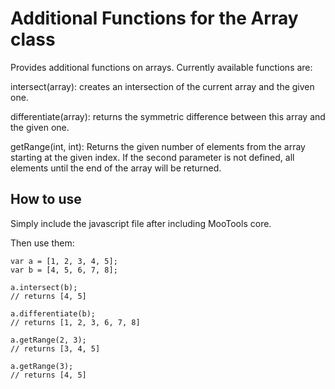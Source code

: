 Additional Functions for the Array class
===========

Provides additional functions on arrays.
Currently available functions are:

intersect(array): creates an intersection of the current array and the given one.

differentiate(array): returns the symmetric difference between this array and the given one.

getRange(int, int): Returns the given number of elements from the array starting at the given index. If the second parameter is not defined, all elements until the end of the array will be returned.


How to use
----------

Simply include the javascript file after including MooTools core.

Then use them:

	var a = [1, 2, 3, 4, 5];
	var b = [4, 5, 6, 7, 8];
	
	a.intersect(b);
	// returns [4, 5]
	
	a.differentiate(b);
	// returns [1, 2, 3, 6, 7, 8]
	
	a.getRange(2, 3);
	// returns [3, 4, 5]
	
	a.getRange(3);
	// returns [4, 5]
